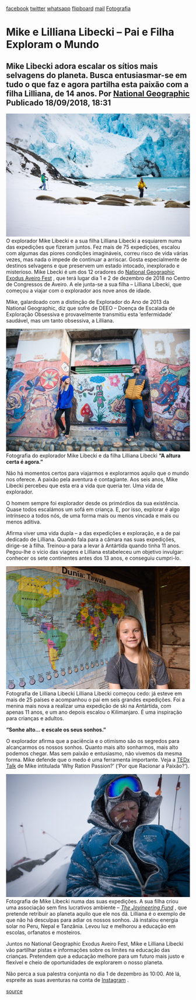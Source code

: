 [facebook](https://www.facebook.com/sharer/sharer.php?u=https%3A%2F%2Fwww.natgeo.pt%2Ffotografia%2F2018%2F09%2Fmike-e-lilliana-libecki-pai-e-filha-exploram-o-mundo) [twitter](https://twitter.com/share?url=https%3A%2F%2Fwww.natgeo.pt%2Ffotografia%2F2018%2F09%2Fmike-e-lilliana-libecki-pai-e-filha-exploram-o-mundo&via=natgeo&text=Mike%20e%20Lilliana%20Libecki%20%E2%80%93%20Pai%20e%20Filha%20Exploram%20o%20Mundo) [whatsapp](https://web.whatsapp.com/send?text=https%3A%2F%2Fwww.natgeo.pt%2Ffotografia%2F2018%2F09%2Fmike-e-lilliana-libecki-pai-e-filha-exploram-o-mundo) [flipboard](https://share.flipboard.com/bookmarklet/popout?v=2&title=Mike%20e%20Lilliana%20Libecki%20%E2%80%93%20Pai%20e%20Filha%20Exploram%20o%20Mundo&url=https%3A%2F%2Fwww.natgeo.pt%2Ffotografia%2F2018%2F09%2Fmike-e-lilliana-libecki-pai-e-filha-exploram-o-mundo) [mail](mailto:?subject=NatGeo&body=https%3A%2F%2Fwww.natgeo.pt%2Ffotografia%2F2018%2F09%2Fmike-e-lilliana-libecki-pai-e-filha-exploram-o-mundo%20-%20Mike%20e%20Lilliana%20Libecki%20%E2%80%93%20Pai%20e%20Filha%20Exploram%20o%20Mundo) [Fotografia](https://www.natgeo.pt/fotografia) 
# Mike e Lilliana Libecki – Pai e Filha Exploram o Mundo 
## Mike Libecki adora escalar os sítios mais selvagens do planeta. Busca entusiasmar-se em tudo o que faz e agora partilha esta paixão com a filha Lilliana, de 14 anos. Por [National Geographic](https://www.natgeo.pt/autor/national-geographic) Publicado 18/09/2018, 18:31 
![Fotografia de Mike e Lilliana Libecki a esquiar](img/files_styles_image_00_public_daddydaughterantarctica.jpg)
O explorador Mike Libecki e a sua filha Lilliana Libecki a esquiarem numa das expedições que fizeram juntos. Fez mais de 75 expedições, escalou com algumas das piores condições imagináveis, correu risco de vida várias vezes, mas nada o impede de continuar a arriscar. Gosta especialmente de destinos selvagens e que preservem um estado intocado, inexplorado e misterioso. Mike Lbecki é um dos 12 oradores do [National Geographic Exodus Aveiro Fest](https://www.exodusaveirofest.com/) , que terá lugar dia 1 e 2 de dezembro de 2018 no Centro de Congressos de Aveiro. A ele junta-se a sua filha – Lilliana Libecki, que começou a viajar com o explorador aos nove anos de idade. 

Mike, galardoado com a distinção de Explorador do Ano de 2013 da National Geographic, diz que sofre de DEEO – Doença de Escalada de Exploração Obsessiva e provavelmente transmitiu esta ‘enfermidade’ saudável, mas um tanto obsessiva, a Lilliana. 

![Fotografia do explorador Mike Libecki e da filha Lilliana Libecki](img/files_styles_image_00_public_mike_0e_0lilliana_0libecki.jpeg)
Fotografia do explorador Mike Libecki e da filha Lilliana Libecki **“A altura certa é agora.”** 

Não há momentos certos para viajarmos e explorarmos aquilo que o mundo nos oferece. A paixão pela aventura é contagiante. Aos seis anos, Mike Libecki percebeu que esta era a vida que queria ter. Uma vida de explorador. 

O homem sempre foi explorador desde os primórdios da sua existência. Quase todos escalámos um sofá em criança. E, por isso, explorar é algo intrínseco a todos nós, de uma forma mais ou menos vincada e mais ou menos aditiva. 

Afirma viver uma vida dupla – a das expedições e exploração, e a de pai dedicado de Lilliana. Quando fala para a câmara nas suas expedições, dirige-se à filha. Treinou-a para a levar à Antártida quando tinha 11 anos. Pegou-lhe o vício das viagens e Lilliana estabeleceu um objetivo invulgar: conhecer os sete continentes antes dos 13 anos, e conseguiu cumpri-lo. 

![Fotografia de Lilliana Libecki](img/files_styles_image_00_public_lib.jpg)
Fotografia de Lilliana Libecki Lilliana Libecki começou cedo: já esteve em mais de 25 países e acompanhou o pai em seis grandes expedições. Foi a menina mais nova a realizar uma expedição de ski na Antártida, com apenas 11 anos, e um ano depois escalou o Kilimanjaro. É uma inspiração para crianças e adultos. 

**“Sonhe alto… e escale os seus sonhos.”** 

O explorador afirma que a paciência e o otimismo são os segredos para alcançarmos os nossos sonhos. Quanto mais alto sonharmos, mais alto podemos chegar. Mas sem paixão e entusiasmo, não vivemos da mesma forma. Mike defende que o medo é uma ferramenta importante. Veja a [TEDx Talk](https://www.youtube.com/watch?v=ddPakgElTG8) de Mike intitulada ‘Why Ration Passion?’ (‘Por que Racionar a Paixão?’). 

![Fotografia de Mike Libecki numa das suas expedições](img/files_styles_image_00_public_libeckisample.jpg)
Fotografia de Mike Libecki numa das suas expedições. A sua filha criou uma associação sem fins lucrativos ambiente – _[The Joyineering Fund](https://joyfund.org/)_ , que pretende retribuir ao planeta aquilo que ele nos dá. Lilliana é o exemplo de que não há desculpas para adiar os nossos sonhos. Já instalou energia solar no Peru, Nepal e Tanzânia. Levou luz e melhorou a educação em escolas, orfanatos e mosteiros. 

Juntos no National Geographic Exodus Aveiro Fest, Mike e Lilliana Libecki vão partilhar pistas e informações sobre os limites na educação das crianças. Pretendem que a educação melhore para um futuro mais justo e flexível e cheio de oportunidades de explorarem o nosso planeta. 

Não perca a sua palestra conjunta no dia 1 de dezembro às 10:00. Até lá, espreite as suas aventuras na conta de [Instagram](https://www.instagram.com/mikelibecki/) . 



[source](https://www.natgeo.pt/fotografia/2018/09/mike-e-lilliana-libecki-pai-e-filha-exploram-o-mundo)